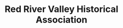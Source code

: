 ---
layout: repo
title: "Red River Valley Historical Association"
id: 24305
permalink: repos/24305/
---